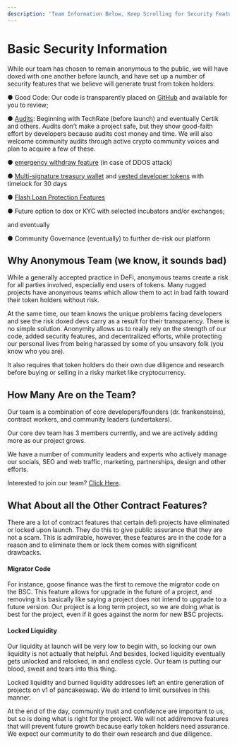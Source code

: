 ```yaml
---
description: 'Team Information Below, Keep Scrolling for Security Features'
---
```


# Basic Security Information

While our team has chosen to remain anonymous to the public, we will have doxed with one another before launch, and have set up a number of security features that we believe will generate trust from token holders:

●  Good Code: Our code is transparently placed on [GitHub](../../other-links/contracts.md) and available for you to review;

●  [Audits](audits.md): Beginning with TechRate \(before launch\) and eventually Certik and others. Audits don’t make a project safe, but they show good-faith effort by developers because audits cost money and time. We will also welcome community audits through active crypto community voices and plan to acquire a few of these.

●  [emergency withdraw feature](emergency-withdraw.md) \(in case of DDOS attack\)

●  [Multi-signature treasury wallet](../../tokenomics/initial-token-supply.md#treasury-funds) and [vested developer tokens](../../tokenomics/initial-token-supply.md#developer-vested-tokens) with timelock for 30 days

●  [Flash Loan Protection Features](../flash-loan-protection.md)

●  Future option to dox or KYC with selected incubators and/or exchanges;

and eventually 

●  Community Governance \(eventually\) to further de-risk our platform

## Why Anonymous Team \(we know, it sounds bad\)

While a generally accepted practice in DeFi, anonymous teams create a risk for all parties involved, especially end users of tokens. Many rugged projects have anonymous teams which allow them to act in bad faith toward their token holders without risk.

At the same time, our team knows the unique problems facing developers and see the risk doxed devs carry as a result for their transparency. There is no simple solution. Anonymity allows us to really rely on the strength of our code, added security features, and decentralized efforts, while protecting our personal lives from being harassed by some of you unsavory folk \(you know who you are\).

 It also requires that token holders do their own due diligence and research before buying or selling in a risky market like cryptocurrency. 

## How Many Are on the Team? 

Our team is a combination of core developers/founders \(dr. frankensteins\), contract workers, and community leaders \(undertakers\).

Our core dev team has 3 members currently, and we are actively adding more as our project grows. 

We have a number of community leaders and experts who actively manage our socials, SEO and web traffic, marketing, partnerships, design and other efforts. 

Interested to join our team? [Click Here](../join-our-team-of-dr.-frankensteins.md). 

## What About all the Other Contract Features?

There are a lot of contract features that certain defi projects have eliminated or locked upon launch. They do this to give public assurance that they are not a scam. This is admirable, however, these features are in the code for a reason and to eliminate them or lock them comes with significant drawbacks.

#### Migrator Code

For instance, goose finance was the first to remove the migrator code on the BSC. This feature allows for upgrade in the future of a project, and removing it is basically like saying a project does not intend to upgrade to a future version. Our project is a long term project, so we are doing what is best for the project, even if it goes against the norm for new BSC projects. 

#### Locked Liquidity

Our liquidity at launch will be very low to begin with, so locking our own liquidity is not actually that helpful. And besides, locked liquidity eventually gets unlocked and relocked, in and endless cycle. Our team is putting our blood, sweat and tears into this thing. 

Locked liquidity and burned liquidity addresses left an entire generation of projects on v1 of pancakeswap. We do intend to limit ourselves in this manner. 

At the end of the day, community trust and confidence are important to us, but so is doing what is right for the project. We will not add/remove features that will prevent future growth because early token holders need assurance. We expect our community to do their own research and due diligence.

